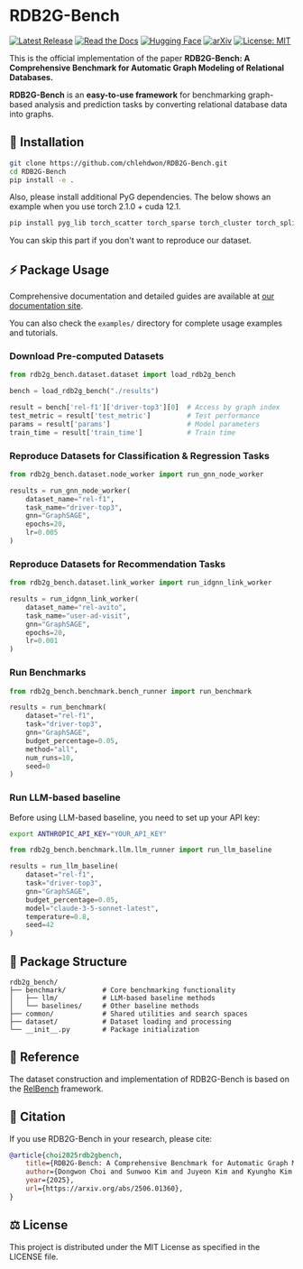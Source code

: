 # RDB2G-Bench 

[![Latest Release](https://img.shields.io/badge/Latest-v0.1.1-success)](https://github.com/chlehdwon/RDB2G-Bench/releases)
[![Read the Docs](https://img.shields.io/readthedocs/RDB2G-Bench)](https://rdb2g-bench.readthedocs.io/en/latest/)
[![Hugging Face](https://img.shields.io/badge/🤗_Hugging_Face-Datasets-blue)](https://huggingface.co/datasets/kaistdata/RDB2G-Bench)
[![arXiv](https://img.shields.io/badge/arXiv-2506.01360-b31b1b.svg)](https://arxiv.org/abs/2506.01360)
[![License: MIT](https://img.shields.io/badge/License-MIT-green.svg)](https://opensource.org/licenses/MIT)

This is the official implementation of the paper **RDB2G-Bench: A Comprehensive Benchmark for Automatic Graph Modeling of Relational Databases.**

**RDB2G-Bench** is an **easy-to-use framework** for benchmarking graph-based analysis and prediction tasks by converting relational database data into graphs.

## 🚀 Installation

```bash
git clone https://github.com/chlehdwon/RDB2G-Bench.git
cd RDB2G-Bench
pip install -e .
```

Also, please install additional PyG dependencies. The below shows an example when you use torch 2.1.0 + cuda 12.1.

```bash
pip install pyg_lib torch_scatter torch_sparse torch_cluster torch_spline_conv -f https://data.pyg.org/whl/torch-2.1.0+cu121.html
```
You can skip this part if you don't want to reproduce our dataset.

## ⚡ Package Usage

Comprehensive documentation and detailed guides are available at [our documentation site](https://rdb2g-bench.readthedocs.io/en/latest/).

You can also check the `examples/` directory for complete usage examples and tutorials.

### Download Pre-computed Datasets

```python
from rdb2g_bench.dataset.dataset import load_rdb2g_bench

bench = load_rdb2g_bench("./results")

result = bench['rel-f1']['driver-top3'][0]  # Access by graph index
test_metric = result['test_metric']         # Test performance
params = result['params']                   # Model parameters
train_time = result['train_time']           # Train time
```

### Reproduce Datasets for Classification & Regression Tasks

```python
from rdb2g_bench.dataset.node_worker import run_gnn_node_worker

results = run_gnn_node_worker(
    dataset_name="rel-f1",
    task_name="driver-top3",
    gnn="GraphSAGE",
    epochs=20,
    lr=0.005
)
```

### Reproduce Datasets for Recommendation Tasks

```python
from rdb2g_bench.dataset.link_worker import run_idgnn_link_worker

results = run_idgnn_link_worker(
    dataset_name="rel-avito",
    task_name="user-ad-visit",
    gnn="GraphSAGE",
    epochs=20,
    lr=0.001
)
```

### Run Benchmarks

```python
from rdb2g_bench.benchmark.bench_runner import run_benchmark

results = run_benchmark(
    dataset="rel-f1",
    task="driver-top3",
    gnn="GraphSAGE",
    budget_percentage=0.05,
    method="all",
    num_runs=10,
    seed=0
)
```

### Run LLM-based baseline

Before using LLM-based baseline, you need to set up your API key:

```bash
export ANTHROPIC_API_KEY="YOUR_API_KEY"
```

```python
from rdb2g_bench.benchmark.llm.llm_runner import run_llm_baseline

results = run_llm_baseline(
    dataset="rel-f1",
    task="driver-top3",
    gnn="GraphSAGE",
    budget_percentage=0.05,
    model="claude-3-5-sonnet-latest",
    temperature=0.8,
    seed=42
)
```

## 📁 Package Structure

```
rdb2g_bench/
├── benchmark/         # Core benchmarking functionality
│   ├── llm/           # LLM-based baseline methods
│   └── baselines/     # Other baseline methods
├── common/            # Shared utilities and search spaces  
├── dataset/           # Dataset loading and processing
└── __init__.py        # Package initialization
```

## 📖 Reference

The dataset construction and implementation of RDB2G-Bench is based on the [RelBench](https://github.com/snap-stanford/relbench) framework.

## 📝 Citation

If you use RDB2G-Bench in your research, please cite:

```bibtex
@article{choi2025rdb2gbench,
    title={RDB2G-Bench: A Comprehensive Benchmark for Automatic Graph Modeling of Relational Databases}, 
    author={Dongwon Choi and Sunwoo Kim and Juyeon Kim and Kyungho Kim and Geon Lee and Shinhwan Kang and Myunghwan Kim and Kijung Shin},
    year={2025},
    url={https://arxiv.org/abs/2506.01360}, 
}
```

## ⚖️ License

This project is distributed under the MIT License as specified in the LICENSE file.


